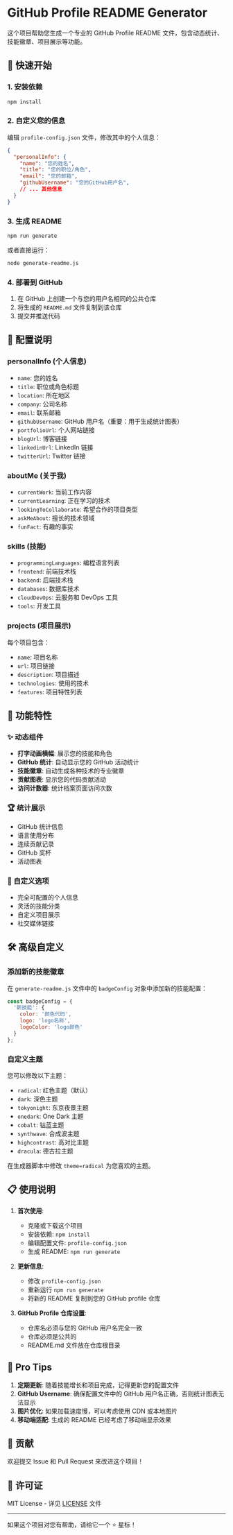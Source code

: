 # GitHub Profile README Generator

这个项目帮助您生成一个专业的 GitHub Profile README 文件，包含动态统计、技能徽章、项目展示等功能。

## 🚀 快速开始

### 1. 安装依赖
```bash
npm install
```

### 2. 自定义您的信息
编辑 `profile-config.json` 文件，修改其中的个人信息：

```json
{
  "personalInfo": {
    "name": "您的姓名",
    "title": "您的职位/角色",
    "email": "您的邮箱",
    "githubUsername": "您的GitHub用户名",
    // ... 其他信息
  }
}
```

### 3. 生成 README
```bash
npm run generate
```

或者直接运行：
```bash
node generate-readme.js
```

### 4. 部署到 GitHub
1. 在 GitHub 上创建一个与您的用户名相同的公共仓库
2. 将生成的 `README.md` 文件复制到该仓库
3. 提交并推送代码

## 📝 配置说明

### personalInfo (个人信息)
- `name`: 您的姓名
- `title`: 职位或角色标题
- `location`: 所在地区
- `company`: 公司名称
- `email`: 联系邮箱
- `githubUsername`: GitHub 用户名（重要：用于生成统计图表）
- `portfolioUrl`: 个人网站链接
- `blogUrl`: 博客链接
- `linkedinUrl`: LinkedIn 链接
- `twitterUrl`: Twitter 链接

### aboutMe (关于我)
- `currentWork`: 当前工作内容
- `currentLearning`: 正在学习的技术
- `lookingToCollaborate`: 希望合作的项目类型
- `askMeAbout`: 擅长的技术领域
- `funFact`: 有趣的事实

### skills (技能)
- `programmingLanguages`: 编程语言列表
- `frontend`: 前端技术栈
- `backend`: 后端技术栈
- `databases`: 数据库技术
- `cloudDevOps`: 云服务和 DevOps 工具
- `tools`: 开发工具

### projects (项目展示)
每个项目包含：
- `name`: 项目名称
- `url`: 项目链接
- `description`: 项目描述
- `technologies`: 使用的技术
- `features`: 项目特性列表

## 🎨 功能特性

### ✨ 动态组件
- **打字动画横幅**: 展示您的技能和角色
- **GitHub 统计**: 自动显示您的 GitHub 活动统计
- **技能徽章**: 自动生成各种技术的专业徽章
- **贡献图表**: 显示您的代码贡献活动
- **访问计数器**: 统计档案页面访问次数

### 🏆 统计展示
- GitHub 统计信息
- 语言使用分布
- 连续贡献记录
- GitHub 奖杯
- 活动图表

### 🔧 自定义选项
- 完全可配置的个人信息
- 灵活的技能分类
- 自定义项目展示
- 社交媒体链接

## 🛠️ 高级自定义

### 添加新的技能徽章
在 `generate-readme.js` 文件中的 `badgeConfig` 对象中添加新的技能配置：

```javascript
const badgeConfig = {
  '新技能': { 
    color: '颜色代码', 
    logo: 'logo名称', 
    logoColor: 'logo颜色' 
  }
};
```

### 自定义主题
您可以修改以下主题：
- `radical`: 红色主题（默认）
- `dark`: 深色主题
- `tokyonight`: 东京夜景主题
- `onedark`: One Dark 主题
- `cobalt`: 钴蓝主题
- `synthwave`: 合成波主题
- `highcontrast`: 高对比主题
- `dracula`: 德古拉主题

在生成器脚本中修改 `theme=radical` 为您喜欢的主题。

## 📋 使用说明

1. **首次使用**: 
   - 克隆或下载这个项目
   - 安装依赖: `npm install`
   - 编辑配置文件: `profile-config.json`
   - 生成 README: `npm run generate`

2. **更新信息**:
   - 修改 `profile-config.json`
   - 重新运行 `npm run generate`
   - 将新的 README 复制到您的 GitHub profile 仓库

3. **GitHub Profile 仓库设置**:
   - 仓库名必须与您的 GitHub 用户名完全一致
   - 仓库必须是公共的
   - README.md 文件放在仓库根目录

## 🌟 Pro Tips

1. **定期更新**: 随着技能增长和项目完成，记得更新您的配置文件
2. **GitHub Username**: 确保配置文件中的 GitHub 用户名正确，否则统计图表无法显示
3. **图片优化**: 如果加载速度慢，可以考虑使用 CDN 或本地图片
4. **移动端适配**: 生成的 README 已经考虑了移动端显示效果

## 🤝 贡献

欢迎提交 Issue 和 Pull Request 来改进这个项目！

## 📄 许可证

MIT License - 详见 [LICENSE](LICENSE) 文件

---

如果这个项目对您有帮助，请给它一个 ⭐ 星标！
